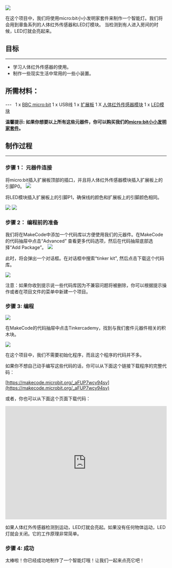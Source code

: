 

![](https://i.imgur.com/hEALUQr.jpg)  

在这个项目中，我们将使用micro:bit小小发明家套件来制作一个智能灯。我们将会用到章鱼系列的人体红外传感器和LED灯模块。 当检测到有人进入房间的时候，LED灯就会亮起来。

## 目标
---

- 学习人体红外传感器的使用。
- 制作一些现实生活中常用的一些小装置。


## 所需材料：  
---  
1 x [BBC micro:bit](http://www.elecfreaks.com/estore/micro-bit-board.html)
1 x USB线
1 x [扩展板](http://www.elecfreaks.com/estore/elecfreaks-micro-bit-breakout-board.html)
1 X [人体红外传感器模块](https://www.elecfreaks.com/estore/pir-sensor-brick.html)
1 x [LED模块](https://www.elecfreaks.com/estore/octopus-5mm-led-brick-obled-red.html)

**温馨提示: 如果你想要以上所有这些元器件，你可以购买我们的[micro:bit小小发明家套件](https://item.taobao.com/item.htm?spm=a230r.7195193.1997079397.9.z3IMPf&id=564707672256&abbucket=5)。**


## 制作过程
---

### 步骤 1： 元器件连接

将micro:bit插入扩展板顶部的插口，并且将人体红外传感器模块插入扩展板上的引脚P0。
![](https://i.imgur.com/y4rPaD2.jpg)

将LED模块插入扩展板上的引脚P1，确保线的颜色和扩展板上的引脚颜色相同。

![](https://i.imgur.com/f2mpSkX.jpg)
![](https://i.imgur.com/ZhIpbTH.jpg)


### 步骤 2： 编程前的准备

我们将在MakeCode中添加一个代码库以方便使用我们的元器件。在MakeCode的代码抽屉中点击“Advanced” 查看更多代码选项，然后在代码抽屉底部选择“Add Package”。
![](https://i.imgur.com/EbsfYUB.jpg)

此时，将会弹出一个对话框。在对话框中搜索“tinker kit", 然后点击下载这个代码库。 

![](https://i.imgur.com/Ry7hl2a.png)

注意：如果你收到提示说一些代码库因为不兼容问题将被删除，你可以根据提示操作或者在项目文件的菜单中新建一个项目。


### 步骤 3: 编程

![](https://i.imgur.com/LXlAX9g.jpg)

在MakeCode的代码抽屉中点击Tinkercademy，找到与我们套件元器件相关的积木块。

![](https://i.imgur.com/LzcSQ8M.jpg)

在这个项目中，我们不需要初始化程序，而且这个程序的代码并不多。

如果你不想自己动手编写这些代码的话，你可以从下面这个链接下载程序的完整代码：

[https://makecode.microbit.org/_aFUP7wcy94sv](https://makecode.microbit.org/_aFUP7wcy94sv)

或者，你也可以从下面这个页面下载代码：

<div style="position:relative;height:0;padding-bottom:70%;overflow:hidden;"><iframe style="position:absolute;top:0;left:0;width:100%;height:100%;" src="https://makecode.microbit.org/#pub:_aFUP7wcy94sv" frameborder="0" sandbox="allow-popups allow-forms allow-scripts allow-same-origin"></iframe></div>

如果人体红外传感器检测到运动，LED灯就会亮起。如果没有任何物体运动，LED灯就会关闭。它的工作原理非常简单。


### 步骤 4: 成功

太棒啦！你已经成功地制作了一个智能灯哦！让我们一起来点亮它吧！

